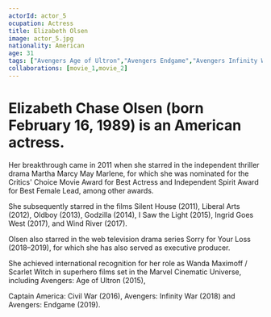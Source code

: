 ```yaml
---
actorId: actor_5
ocupation: Actress
title: Elizabeth Olsen
image: actor_5.jpg
nationality: American
age: 31
tags: ["Avengers Age of Ultron","Avengers Endgame","Avengers Infinity War"]
collaborations: [movie_1,movie_2]
---
```


# Elizabeth Chase Olsen (born February 16, 1989) is an American actress.
Her breakthrough came in 2011 when she starred in the independent thriller drama Martha Marcy May Marlene, for which she was nominated for the Critics' Choice Movie Award for Best Actress and Independent Spirit Award for Best Female Lead, among other awards.

She subsequently starred in the films Silent House (2011), Liberal Arts (2012), Oldboy (2013), Godzilla (2014), I Saw the Light (2015), Ingrid Goes West (2017), and Wind River (2017).

Olsen also starred in the web television drama series Sorry for Your Loss (2018–2019), for which she has also served as executive producer.

She achieved international recognition for her role as Wanda Maximoff / Scarlet Witch in superhero films set in the Marvel Cinematic Universe, including Avengers: Age of Ultron (2015),

Captain America: Civil War (2016), Avengers: Infinity War (2018) and Avengers: Endgame (2019).
